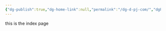 ```yaml
---
{"dg-publish":true,"dg-home-link":null,"permalink":"/dg-d-pj-com/","dgPassFrontmatter":true}
---
```


this is the index page